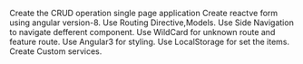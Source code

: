 Create the CRUD operation single page application
Create reactve form using angular version-8.
Use Routing Directive,Models.
Use Side Navigation to navigate defferent component.
Use WildCard for unknown route and feature route.
Use Angular3 for styling.
Use LocalStorage for set the items.
Create Custom services.
